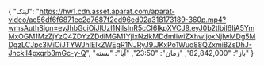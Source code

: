 {
  "لینک": "https://hw1.cdn.asset.aparat.com/aparat-video/ae56df6f6871ec2d7687f2ed96ed02a318173189-360p.mp4?wmsAuthSign=eyJhbGciOiJIUzI1NiIsInR5cCI6IkpXVCJ9.eyJ0b2tlbiI6IjA5YmMxOGM1MzZjYzQ4ZDYzZDdiMGM1YjIxNzlkMDdmIiwiZXhwIjoxNjIwMDg5MDgzLCJpc3MiOiJTYWJhIElkZWEgR1NJRyJ9.JKxPo1Wuo88QZxmi8ZsDhJ-JncklI4pxqrb3mGc-y-Q",
  "باز": "82,842,000",
  "زمان": "23:50",
  "آیا": "بسته"
}
